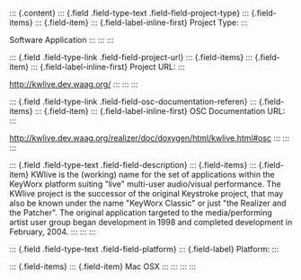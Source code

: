 ::: {.content}
::: {.field .field-type-text .field-field-project-type}
::: {.field-items}
::: {.field-item}
::: {.field-label-inline-first}
Project Type:
:::

Software Application
:::
:::
:::

::: {.field .field-type-link .field-field-project-url}
::: {.field-items}
::: {.field-item}
::: {.field-label-inline-first}
Project URL:
:::

<http://kwlive.dev.waag.org/>
:::
:::
:::

::: {.field .field-type-link .field-field-osc-documentation-referen}
::: {.field-items}
::: {.field-item}
::: {.field-label-inline-first}
OSC Documentation URL:
:::

<http://kwlive.dev.waag.org/realizer/doc/doxygen/html/kwlive.html#osc>
:::
:::
:::

::: {.field .field-type-text .field-field-description}
::: {.field-items}
::: {.field-item}
KWlive is the (working) name for the set of applications within the
KeyWorx platform suiting \"live\" multi-user audio/visual performance.
The KWlive project is the successor of the original Keystroke project,
that may also be known under the name \"KeyWorx Classic\" or just \"the
Realizer and the Patcher\". The original application targeted to the
media/performing artist user group began development in 1998 and
completed development in February, 2004.
:::
:::
:::

::: {.field .field-type-text .field-field-platform}
::: {.field-label}
Platform:
:::

::: {.field-items}
::: {.field-item}
Mac OSX
:::
:::
:::
:::
